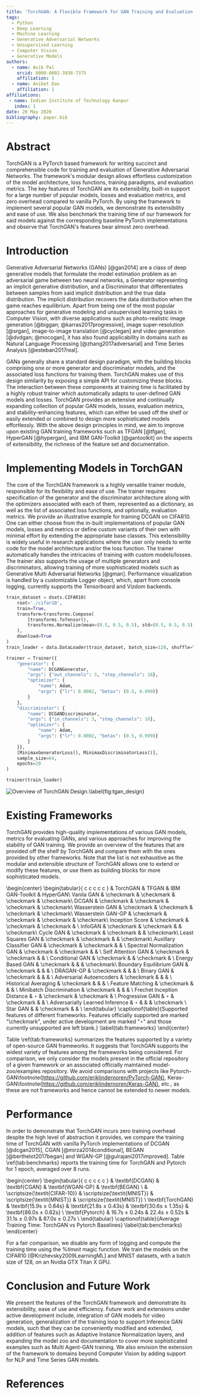 ```yaml
---
title: 'TorchGAN: A Flexible Framework for GAN Training and Evaluation'
tags:
  - Python
  - Deep Learning
  - Machine Learning
  - Generative Adversarial Networks
  - Unsupervised Learning
  - Computer Vision
  - Generative Models
authors:
  - name: Avik Pal
    orcid: 0000-0002-3938-7375
    affiliation: 1
  - name: Aniket Das
    affiliation: 1
affiliations:
 - name: Indian Institute of Technology Kanpur
   index: 1
date: 26 May 2020
bibliography: paper.bib
---
```


# Abstract

TorchGAN is a PyTorch based framework for writing succinct and comprehensible code for training and evaluation of Generative Adversarial Networks. The framework's modular design allows effortless customization of the model architecture, loss functions, training paradigms, and evaluation metrics. The key features of TorchGAN are its extensibility, built-in support for a large number of popular models, losses and evaluation metrics, and zero overhead compared to vanilla PyTorch. By using the framework to implement several popular GAN models, we demonstrate its extensibility and ease of use. We also benchmark the training time of our framework for said models against the corresponding baseline PyTorch implementations and observe that TorchGAN's features bear almost zero overhead.

# Introduction

Generative Adversarial Networks (GANs) [@gan2014] are a class of deep generative models that formulate the model estimation problem as an adversarial game between two neural networks, a Generator representing an implicit generative distribution, and a Discriminator that differentiates between samples from said implicit distribution and the true data distribution. The implicit distribution recovers the data distribution when the game reaches equilibrium. Apart from being one of the most popular approaches for generative modeling and unsupervised learning tasks in Computer Vision, with diverse applications such as photo-realistic image generation [@biggan; @karras2017progressive], image super-resolution [@srgan], image-to-image translation [@cyclegan] and video generation [@dvdgan; @mocogan], it has also found applicability in domains such as Natural Language Processing [@zhang2017adversarial] and Time Series Analysis [@esteban2017real].

GANs generally share a standard design paradigm, with the building blocks comprising one or more generator and discriminator models, and the associated loss functions for training them. TorchGAN makes use of this design similarity by exposing a simple API for customizing these blocks. The interaction between these components at training time is facilitated by a highly robust trainer which automatically adapts to user-defined GAN models and losses. TorchGAN provides an extensive and continually expanding collection of popular GAN models, losses, evaluation metrics, and stability-enhancing features, which can either be used off the shelf or easily extended or combined to design more sophisticated models effortlessly. With the above design principles in mind, we aim to improve upon existing GAN training frameworks such as TFGAN [@tfgan], HyperGAN [@hypergan], and IBM GAN-Toolkit [@gantoolkit] on the aspects of extensibility, the richness of the feature set and documentation.

# Implementing Models in TorchGAN

The core of the TorchGAN framework is a highly versatile trainer module, responsible for its flexibility and ease of use. The trainer requires specification of the generator and the discriminator architecture along with the optimizers associated with each of them, represented as a dictionary, as well as the list of associated loss functions, and optionally, evaluation metrics.  We provide an illustrative example for training DCGAN on CIFAR10. One can either choose from the in-built implementations of popular GAN models, losses and metrics or define custom variants of their own with minimal effort by extending the appropriate base classes. This extensibility is widely useful in research applications where the user only needs to write code for the model architecture and/or the loss function. The trainer automatically handles the intricacies of training with custom models/losses. The trainer also supports the usage of multiple generators and discriminators, allowing training of more sophisticated models such as Generative Multi Adversarial Networks [@gman]. Performance visualization is handled by a customizable Logger object, which, apart from console logging, currently supports the Tensorboard and Vizdom backends.

```python
train_dataset = dsets.CIFAR10(
    root='./cifar10',
    train=True,
    transform=transforms.Compose(
        [transforms.ToTensor(),
        transforms.Normalize(mean=(0.5, 0.5, 0.5), std=(0.5, 0.5, 0.5))]
    ),
    download=True
)
train_loader = data.DataLoader(train_dataset, batch_size=128, shuffle=True)

trainer = Trainer({
    "generator": {
        "name": DCGANGenerator,
        "args": {"out_channels": 3, "step_channels": 16},
        "optimizer": {
            "name": Adam,
            "args": {"lr": 0.0002, "betas": (0.5, 0.999)}
        }
    }, 
    "discriminator": {
        "name": DCGANDiscriminator,
        "args": {"in_channels": 3, "step_channels": 16},
        "optimizer": {
            "name": Adam,
            "args": {"lr": 0.0002, "betas": (0.5, 0.999)}
        }
    }},
    [MinimaxGeneratorLoss(), MinimaxDiscriminatorLoss()],
    sample_size=64,
    epochs=20
)

trainer(train_loader)
```

![Overview of TorchGAN Design.\label{fig:tgan_design}](fig/TorchGAN_Design.png)

# Existing Frameworks

TorchGAN provides high-quality implementations of various GAN models, metrics for evaluating GANs, and various approaches for improving the stability of GAN training. We provide an overview of the features that are provided off the shelf by TorchGAN and compare them with the ones provided by other frameworks. Note that the list is not exhaustive as the modular and extensible structure of TorchGAN allows one to extend or modify these features, or use them as building blocks for more sophisticated models.


\begin{center}
    \begin{tabular}{ c c c c c }
        & TorchGAN & TFGAN & IBM GAN-Toolkit & HyperGAN\\
        Vanila GAN & \checkmark & \checkmark & \checkmark & \checkmark\\
        DCGAN & \checkmark & \checkmark & \checkmark & \checkmark\\
        Wasserstein GAN & \checkmark & \checkmark & \checkmark & \checkmark\\
        Wasserstein GAN-GP & \checkmark & \checkmark & \checkmark & \checkmark\\
        Inception Score & \checkmark & \checkmark & \checkmark & \\
        InfoGAN & \checkmark & \checkmark & & \checkmark\\
        Cycle GAN & \checkmark & \checkmark & & \checkmark\\
        Least Squares GAN & \checkmark & \checkmark & & \checkmark\\
        Auxillary Classifier GAN & \checkmark & \checkmark & & \\
        Spectral Normalization GAN & \checkmark & \checkmark & & \\
        Self Attention GAN & \checkmark & \checkmark & & \\
        Conditional GAN & \checkmark & & \checkmark & \\
        Energy Based GAN & \checkmark & & & \checkmark\\
        Boundary Equilibrium GAN & \checkmark & & & \\
        DRAGAN-GP & \checkmark & & & \\
        Binary GAN & \checkmark & & & \\
        Adversarial Autoencoders & \checkmark & & & \\
        Historical Averaging & \checkmark & & & \\
        Feature Matching & \checkmark & & & \\
        Minibatch Discrimination & \checkmark & & & \\
        Frechet Inception Distance & $\star$ & \checkmark & \checkmark & \\
        Progressive GAN & $\star$ & \checkmark & & \\
        Adversarially Learned Inference & $\star$ & & & \checkmark \\
        Star GAN & & \checkmark & & \\
    \end{tabular}
    \captionof{table}{Supported features of different frameworks. Features officially supported are marked "\checkmark", under active development are marked "$\star$" and those currently unsupported are left blank.}
    \label{tab:frameworks}
\end{center}


Table \ref{tab:frameworks} summarizes the features supported by a variety of open-source GAN frameworks. It suggests that TorchGAN supports the widest variety of features among the frameworks being considered. For comparison, we only consider the models present in the official repository of a given framework or an associated officially maintained model-zoo/examples repository. We avoid comparisons with projects like Pytorch-GAN\footnote{https://github.com/eriklindernoren/PyTorch-GAN}, Keras-GAN\footnote{https://github.com/eriklindernoren/Keras-GAN}, etc., as these are not frameworks and hence cannot be extended to newer models.

# Performance

In order to demonstrate that TorchGAN incurs zero training overhead despite the high level of abstraction it provides, we compare the training time of TorchGAN with vanilla PyTorch implementations of DCGAN [@dcgan2015], CGAN [@mirza2014conditional], BEGAN [@berthelot2017began] and WGAN-GP [@gulrajani2017improved]. Table \ref{tab:benchmarks} reports the training time for TorchGAN and Pytorch for 1 epoch, averaged over 8 runs.

\begin{center}
    \begin{tabular}{ c c c c c }
        & \textbf{DCGAN} & \textbf{CGAN} & \textbf{WGAN-GP} & \textbf{BEGAN} \\
        & \scriptsize{\textit{CIFAR-10}} & \scriptsize{\textit{MNIST}} & \scriptsize{\textit{MNIST}} & \scriptsize{\textit{MNIST}} \\
        \textbf{TorchGAN} & \textbf{15.9s $\pm$ 0.64s} & \textbf{21.8s $\pm$ 0.43s} & \textbf{30.6s $\pm$ 1.35s} & \textbf{86.0s $\pm$ 0.62s} \\
        \textbf{Pytorch}  & 16.7s $\pm$ 0.24s & 22.4s $\pm$ 0.52s & 31.1s $\pm$ 0.97s & 87.0s $\pm$ 0.27s \\
    \end{tabular}
    \captionof{table}{Average Training Time: TorchGAN vs Pytorch Baselines}
    \label{tab:benchmarks}
\end{center}


For a fair comparison, we disable any form of logging and compute the training time using the $\%timeit$ magic function. We train the models on the CIFAR10 [@Krizhevsky2009LearningML] and MNIST datasets, with a batch size of 128, on an Nvidia GTX Titan X GPU.

# Conclusion and Future Work

We present the features of the TorchGAN framework and demonstrate its extensibility, ease of use and efficiency.  Future work and extensions under active development include, integration of GAN models for video generation, generalization of the training loop to support Inference GAN models, such that they can be conveniently modified and extended, addition of features such as Adaptive Instance Normalization layers, and expanding the model zoo and documentation to cover more sophisticated examples such as Multi Agent-GAN training. We also envision the extension of the framework to domains beyond Computer Vision by adding support for NLP and Time Series GAN models.

# References
